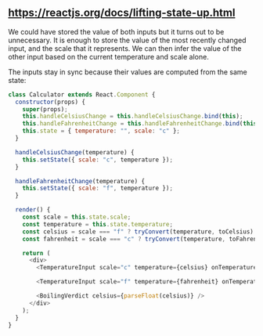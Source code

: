 ## https://reactjs.org/docs/lifting-state-up.html

We could have stored the value of both inputs but it turns out to be unnecessary. It is enough to store the value of the
most recently changed input, and the scale that it represents. We can then infer the value of the other input based on
the current temperature and scale alone.

The inputs stay in sync because their values are computed from the same state:

```js
class Calculator extends React.Component {
  constructor(props) {
    super(props);
    this.handleCelsiusChange = this.handleCelsiusChange.bind(this);
    this.handleFahrenheitChange = this.handleFahrenheitChange.bind(this);
    this.state = { temperature: "", scale: "c" };
  }

  handleCelsiusChange(temperature) {
    this.setState({ scale: "c", temperature });
  }

  handleFahrenheitChange(temperature) {
    this.setState({ scale: "f", temperature });
  }

  render() {
    const scale = this.state.scale;
    const temperature = this.state.temperature;
    const celsius = scale === "f" ? tryConvert(temperature, toCelsius) : temperature;
    const fahrenheit = scale === "c" ? tryConvert(temperature, toFahrenheit) : temperature;

    return (
      <div>
        <TemperatureInput scale="c" temperature={celsius} onTemperatureChange={this.handleCelsiusChange} />

        <TemperatureInput scale="f" temperature={fahrenheit} onTemperatureChange={this.handleFahrenheitChange} />

        <BoilingVerdict celsius={parseFloat(celsius)} />
      </div>
    );
  }
}
```
